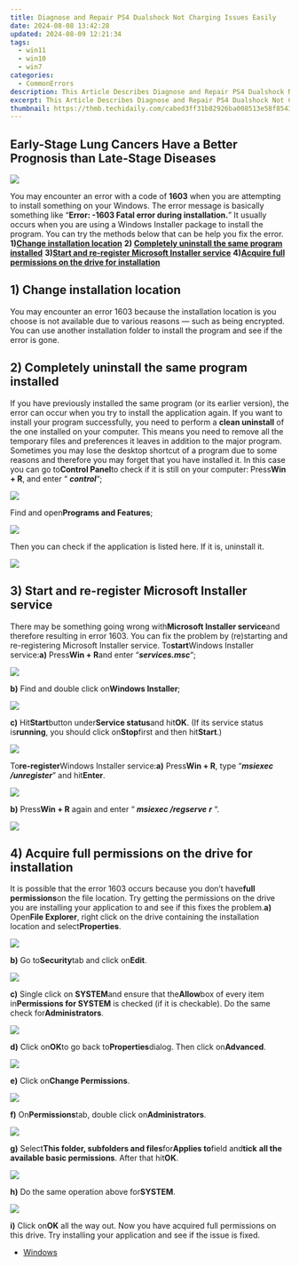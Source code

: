 ```yaml
---
title: Diagnose and Repair PS4 Dualshock Not Charging Issues Easily
date: 2024-08-08 13:42:28
updated: 2024-08-09 12:21:34
tags:
  - win11
  - win10
  - win7
categories:
  - CommonErrors
description: This Article Describes Diagnose and Repair PS4 Dualshock Not Charging Issues Easily
excerpt: This Article Describes Diagnose and Repair PS4 Dualshock Not Charging Issues Easily
thumbnail: https://thmb.techidaily.com/cabed3ff31b82926ba008513e58f8543d937e5a9afb11a07e4133edf1c0ffefb.jpg
---
```


## Early-Stage Lung Cancers Have a Better Prognosis than Late-Stage Diseases

![](https://images.drivereasy.com/wp-content/uploads/2017/07/img_595ca1709cae9.png)

You may encounter an error with a code of **1603** when you are attempting to install something on your Windows. The error message is basically something like “**Error: -1603 Fatal error during installation.**” It usually occurs when you are using a Windows Installer package to install the program. You can try the methods below that can be help you fix the error. **1)[Change installation location](https://tools.techidaily.com/drivereasy/download/)**   **2) [Completely uninstall the same program installed](https://tools.techidaily.com/drivereasy/download/)**   **3)[Start and re-register Microsoft Installer service](https://tools.techidaily.com/drivereasy/download/)**   **4)[Acquire full permissions on the drive for installation](https://tools.techidaily.com/drivereasy/download/)**

## 1) Change installation location

You may encounter an error 1603 because the installation location is you choose is not available due to various reasons — such as being encrypted. You can use another installation folder to install the program and see if the error is gone.

## 2) Completely uninstall the same program installed

If you have previously installed the same program (or its earlier version), the error can occur when you try to install the application again. If you want to install your program successfully, you need to perform a **clean uninstall** of the one installed on your computer. This means you need to remove all the temporary files and preferences it leaves in addition to the major program. Sometimes you may lose the desktop shortcut of a program due to some reasons and therefore you may forget that you have installed it. In this case you can go to**Control Panel**to check if it is still on your computer: Press**Win + R**, and enter “ _**control**_“;

![](https://images.drivereasy.com/wp-content/uploads/2017/07/img_595c9bf012d25.png)

Find and open**Programs and Features**;

![](https://images.drivereasy.com/wp-content/uploads/2017/07/img_595c9c81105c5.png)

Then you can check if the application is listed here. If it is, uninstall it.

![](https://images.drivereasy.com/wp-content/uploads/2017/07/img_595c9d00544d7.png)

## 3) Start and re-register Microsoft Installer service

There may be something going wrong with**Microsoft Installer service**and therefore resulting in error 1603\. You can fix the problem by (re)starting and re-registering Microsoft Installer service. To**start**Windows Installer service:**a)** Press**Win + R**and enter “_**services.msc**_“;

![](https://images.drivereasy.com/wp-content/uploads/2017/07/img_595ca68fd8714.png)

**b)** Find and double click on**Windows Installer**;

![](https://images.drivereasy.com/wp-content/uploads/2017/07/img_595ca70c399c1.png)

**c)** Hit**Start**button under**Service status**and hit**OK**. (If its service status is**running**, you should click on**Stop**first and then hit**Start**.)

![](https://images.drivereasy.com/wp-content/uploads/2017/07/img_595ca7cbbdf36.png)

To**re-register**Windows Installer service:**a)** Press**Win + R**, type “_**msiexec /unregister**_” and hit**Enter**.

![](https://images.drivereasy.com/wp-content/uploads/2017/07/img_595ca9370d810.png)

**b)** Press**Win + R** again and enter “ _**msiexec /regserve** **r**_ “.

![](https://images.drivereasy.com/wp-content/uploads/2017/07/img_595ca9952ad21.png)

## 4) Acquire full permissions on the drive for installation

It is possible that the error 1603 occurs because you don’t have**full permissions**on the file location. Try getting the permissions on the drive you are installing your application to and see if this fixes the problem.**a)** Open**File Explorer**, right click on the drive containing the installation location and select**Properties**.

![](https://images.drivereasy.com/wp-content/uploads/2017/07/img_595cac402cfce.png)

**b)** Go to**Security**tab and click on**Edit**.

![](https://images.drivereasy.com/wp-content/uploads/2017/07/img_595caf24696ae.png)

**c)** Single click on **SYSTEM**and ensure that the**Allow**box of every item in**Permissions for SYSTEM** is checked (if it is checkable). Do the same check for**Administrators**.

![](https://images.drivereasy.com/wp-content/uploads/2017/07/img_595cb123f210b.png)

**d)** Click on**OK**to go back to**Properties**dialog. Then click on**Advanced**.

![](https://images.drivereasy.com/wp-content/uploads/2017/07/img_595cb3cf25a0c.png)

**e)** Click on**Change Permissions**.

![](https://images.drivereasy.com/wp-content/uploads/2017/07/img_595cb5c235c54.png)

**f)** On**Permissions**tab, double click on**Administrators**.

![](https://images.drivereasy.com/wp-content/uploads/2017/07/img_595cb67382950.png)

**g)** Select**This folder, subfolders and files**for**Applies to**field and**tick** **all the available basic permissions**. After that hit**OK**.

![](https://images.drivereasy.com/wp-content/uploads/2017/07/img_595cb7074c180.png)

**h)** Do the same operation above for**SYSTEM**.

![](https://images.drivereasy.com/wp-content/uploads/2017/07/img_595cb8202ef5a.png)

**i)** Click on**OK** all the way out. Now you have acquired full permissions on this drive. Try installing your application and see if the issue is fixed.

* [Windows](https://tools.techidaily.com/drivereasy/download/)

<ins class="adsbygoogle"
     style="display:block"
     data-ad-format="autorelaxed"
     data-ad-client="ca-pub-7571918770474297"
     data-ad-slot="1223367746"></ins>



<ins class="adsbygoogle"
     style="display:block"
     data-ad-client="ca-pub-7571918770474297"
     data-ad-slot="8358498916"
     data-ad-format="auto"
     data-full-width-responsive="true"></ins>

